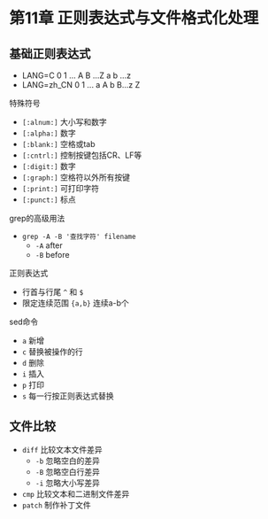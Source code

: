 # 第11章 正则表达式与文件格式化处理

## 基础正则表达式

- LANG=C 0 1 ... A B ...Z a b ...z
- LANG=zh_CN 0 1 ... a A b B...z Z

特殊符号

- `[:alnum:]` 大小写和数字
- `[:alpha:]` 数字
- `[:blank:]` 空格或tab
- `[:cntrl:]` 控制按键包括CR、LF等
- `[:digit:]` 数字
- `[:graph:]` 空格符以外所有按键
- `[:print:]` 可打印字符
- `[:punct:]` 标点

grep的高级用法

- `grep -A -B '查找字符' filename`
  - `-A` after
  - `-B` before

正则表达式

- 行首与行尾 `^` 和 `$`
- 限定连续范围 `{a,b}` 连续a-b个

sed命令

- `a` 新增
- `c` 替换被操作的行
- `d` 删除
- `i` 插入
- `p` 打印
- `s` 每一行按正则表达式替换

## 文件比较

- `diff` 比较文本文件差异
  - `-b` 忽略空白的差异
  - `-B` 忽略空白行差异
  - `-i` 忽略大小写差异
- `cmp` 比较文本和二进制文件差异
- `patch` 制作补丁文件

